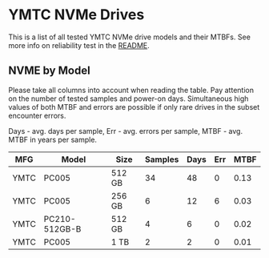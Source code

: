 YMTC NVMe Drives
================

This is a list of all tested YMTC NVMe drive models and their MTBFs. See more
info on reliability test in the [README](https://github.com/linuxhw/SMART).

NVME by Model
------------

Please take all columns into account when reading the table. Pay attention on the
number of tested samples and power-on days. Simultaneous high values of both MTBF
and errors are possible if only rare drives in the subset encounter errors.

Days - avg. days per sample,
Err  - avg. errors per sample,
MTBF - avg. MTBF in years per sample.

| MFG       | Model              | Size   | Samples | Days  | Err   | MTBF |
|-----------|--------------------|--------|---------|-------|-------|------|
| YMTC      | PC005              | 512 GB | 34      | 48    | 0     | 0.13   |
| YMTC      | PC005              | 256 GB | 6       | 12    | 6     | 0.03   |
| YMTC      | PC210-512GB-B      | 512 GB | 4       | 6     | 0     | 0.02   |
| YMTC      | PC005              | 1 TB   | 2       | 2     | 0     | 0.01   |
